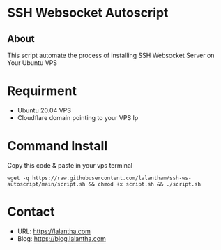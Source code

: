 # SSH Websocket Autoscript

## About
This script automate the process of installing SSH Websocket Server on Your Ubuntu VPS

# Requirment
* Ubuntu 20.04 VPS
* Cloudflare domain pointing to your VPS Ip

# Command Install
Copy this code & paste in your vps terminal
```
wget -q https://raw.githubusercontent.com/lalantham/ssh-ws-autoscript/main/script.sh && chmod +x script.sh && ./script.sh
```

# Contact
* URL: https://lalantha.com
* Blog: https://blog.lalantha.com
